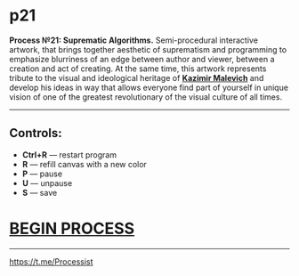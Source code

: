# p21
<!DOCTYPE html>
<html>
<body>
  <b>Process №21: Suprematic Algorithms.</b> Semi-procedural interactive artwork, that brings together aesthetic of suprematism and programming to emphasize blurriness of an edge between author and viewer, between a creation and act of creating. At the same time, this artwork represents tribute to the visual and ideological heritage of <a href="https://en.wikipedia.org/wiki/Kazimir_Malevich" target="_blank"><b>Kazimir Malevich</b></a> and develop his ideas in way that allows everyone find part of yourself in unique vision of one of the greatest revolutionary of the visual culture of all times.</p>
<hr>

<p><h2>Controls:</h2></p>
 <ul style="list-style-type:disc">
    <li><b>Ctrl+R</b> — restart program</li>
    <li><b>R</b> — refill canvas with a new color</li>
    <li><b>P</b> — pause</li>
    <li><b>U</b> — unpause</li>
    <li><b>S</b> — save</li>
  </ul>  

<p><a href="https://rhizomicmaze.github.io/p21/suprematicalgorithms/" target="_blank"><b><h1>BEGIN PROCESS</h1></b></a></p>
<hr></hr>


<p><a href="https://t.me/Processist" target="_blank">https://t.me/Processist</a></p>
</body>
</html>
